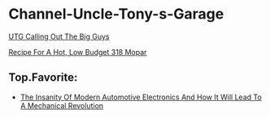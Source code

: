 # Channel-Uncle-Tony-s-Garage
[UTG Calling Out The Big Guys](https://youtu.be/BgjGn91Nx8M)

[Recipe For A Hot, Low Budget 318 Mopar](https://youtu.be/zUacGDq_30s)

## Top.Favorite:
- [The Insanity Of Modern Automotive Electronics And How It Will Lead To A Mechanical Revolution](https://youtu.be/ANxhQ4wUiMQ)
